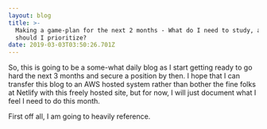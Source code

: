 ```yaml
---
layout: blog
title: >-
  Making a game-plan for the next 2 months - What do I need to study, and what
  should I prioritize?
date: 2019-03-03T03:50:26.701Z
---
```

So, this is going to be a some-what daily blog as I start getting ready to go hard the next 3 months and secure a position by then. I hope that I can transfer this blog to an AWS hosted system rather than bother the fine folks at Netlify with this freely hosted site, but for now, I will just document what I feel I need to do this month.

First off all, I am going to heavily reference.
